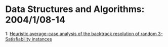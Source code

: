 # Data Structures and Algorithms: 2004/1/08-14  
1: [Heuristic average-case analysis of the backtrack resolution of random  3-Satisfiability instances](https://doi.org/10.48550/arXiv.cs/0401011)  